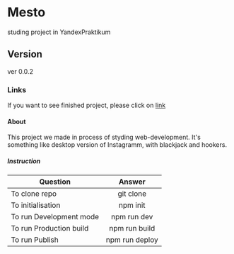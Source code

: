 # Mesto
studing project in YandexPraktikum
## Version
ver 0.0.2
### Links
If you want to see finished project, please click on [link](https://github.com/Chukmarov/Chukmarov.github.io-Mesto/deployments/activity_log?environment=github-pages)
#### About
This project we made in process of styding web-development. It's something like desktop version of Instagramm, with blackjack and hookers.
##### Instruction
| Question | Answer |
|----------------|:---------:|
| To clone repo | git clone |
| To initialisation | npm init |
| To run Development mode | npm run dev |
| To run Production build | npm run build |
| To run Publish | npm run deploy |
